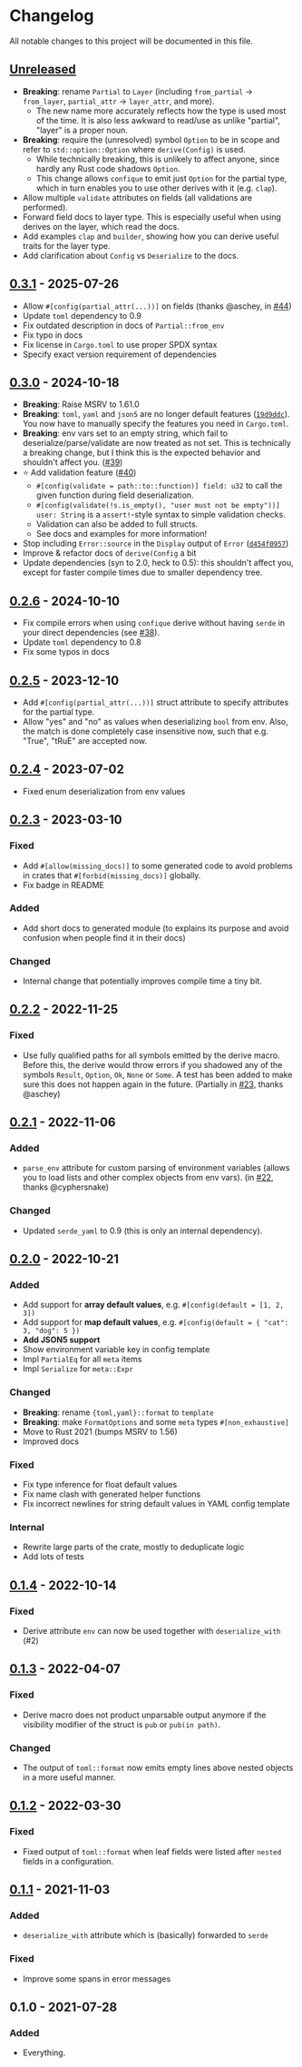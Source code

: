 # Changelog

All notable changes to this project will be documented in this file.


## [Unreleased]
- **Breaking**: rename `Partial` to `Layer` (including `from_partial` -> `from_layer`, `partial_attr` -> `layer_attr`, and more).
  - The new name more accurately reflects how the type is used most of the time. It is also less awkward to read/use as unlike "partial", "layer" is a proper noun.
- **Breaking**: require the (unresolved) symbol `Option` to be in scope and refer to `std::option::Option` where `derive(Config)` is used.
  - While technically breaking, this is unlikely to affect anyone, since hardly any Rust code shadows `Option`.
  - This change allows `confique` to emit just `Option` for the partial type, which in turn enables you to use other derives with it (e.g. `clap`).
- Allow multiple `validate` attributes on fields (all validations are performed).
- Forward field docs to layer type. This is especially useful when using derives on the layer, which read the docs.
- Add examples `clap` and `builder`, showing how you can derive useful traits for the layer type.
- Add clarification about `Config` vs `Deserialize` to the docs.

## [0.3.1] - 2025-07-26
- Allow `#[config(partial_attr(...))]` on fields (thanks @aschey, in [#44](https://github.com/LukasKalbertodt/confique/pull/44))
- Update `toml` dependency to 0.9
- Fix outdated description in docs of `Partial::from_env`
- Fix typo in docs
- Fix license in `Cargo.toml` to use proper SPDX syntax
- Specify exact version requirement of dependencies

## [0.3.0] - 2024-10-18
- **Breaking**: Raise MSRV to 1.61.0
- **Breaking**: `toml`, `yaml` and `json5` are no longer default features ([`19d9ddc`](https://github.com/LukasKalbertodt/confique/commit/19d9ddc9537baf4e82274591ba92f02d4c5c1f36)). You now have to manually specify the features you need in `Cargo.toml`.
- **Breaking**: env vars set to an empty string, which fail to deserialize/parse/validate are now treated as not set. This is technically a breaking change, but I think this is the expected behavior and shouldn't affect you. ([#39](https://github.com/LukasKalbertodt/confique/pull/39))
- ⭐ Add validation feature ([#40](https://github.com/LukasKalbertodt/confique/pull/40))
  - `#[config(validate = path::to::function)] field: u32` to call the given function during field deserialization.
  - `#[config(validate(!s.is_empty(), "user must not be empty"))] user: String` is a `assert!`-style syntax to simple validation checks.
  - Validation can also be added to full structs.
  - See docs and examples for more information!
- Stop including `Error::source` in the `Display` output of `Error` ([`d454f0957`](https://github.com/LukasKalbertodt/confique/commit/d454f0957eb1cb4d566ebc448224b323a609d080))
- Improve & refactor docs of `derive(Config` a bit
- Update dependencies (syn to 2.0, heck to 0.5): this shouldn't affect you, except for faster compile times due to smaller dependency tree.


## [0.2.6] - 2024-10-10
- Fix compile errors when using `confique` derive without having `serde` in your direct dependencies (see [#38](https://github.com/LukasKalbertodt/confique/issues/38)).
- Update `toml` dependency to 0.8
- Fix some typos in docs

## [0.2.5] - 2023-12-10
- Add `#[config(partial_attr(...))]` struct attribute to specify attributes for
  the partial type.
- Allow "yes" and "no" as values when deserializing `bool` from env. Also, the
  match is done completely case insensitive now, such that e.g. "True", "tRuE"
  are accepted now.

## [0.2.4] - 2023-07-02
- Fixed enum deserialization from env values

## [0.2.3] - 2023-03-10
### Fixed
- Add `#[allow(missing_docs)]` to some generated code to avoid problems in
  crates that `#[forbid(missing_docs)]` globally.
- Fix badge in README

### Added
- Add short docs to generated module (to explains its purpose and avoid
  confusion when people find it in their docs)

### Changed
- Internal change that potentially improves compile time a tiny bit.

## [0.2.2] - 2022-11-25
### Fixed
- Use fully qualified paths for all symbols emitted by the derive macro.
  Before this, the derive would throw errors if you shadowed any of the symbols
  `Result`, `Option`, `Ok`, `None` or `Some`. A test has been added to make sure
  this does not happen again in the future.
  (Partially in [#23](https://github.com/LukasKalbertodt/confique/pull/23), thanks @aschey)


## [0.2.1] - 2022-11-06
### Added
- `parse_env` attribute for custom parsing of environment variables (allows you
  to load lists and other complex objects from env vars).
  (in [#22](https://github.com/LukasKalbertodt/confique/pull/22), thanks @cyphersnake)

### Changed
- Updated `serde_yaml` to 0.9 (this is only an internal dependency).

## [0.2.0] - 2022-10-21
### Added
- Add support for **array default values**, e.g. `#[config(default = [1, 2, 3])`
- Add support for **map default values**, e.g. `#[config(default = { "cat": 3, "dog": 5 })`
- **Add JSON5 support**
- Show environment variable key in config template
- Impl `PartialEq` for all `meta` items
- Impl `Serialize` for `meta::Expr`

### Changed
- **Breaking**: rename `{toml,yaml}::format` to `template`
- **Breaking**: make `FormatOptions` and some `meta` types `#[non_exhaustive]`
- Move to Rust 2021 (bumps MSRV to 1.56)
- Improved docs

### Fixed
- Fix type inference for float default values
- Fix name clash with generated helper functions
- Fix incorrect newlines for string default values in YAML config template

### Internal
- Rewrite large parts of the crate, mostly to deduplicate logic
- Add lots of tests

## [0.1.4] - 2022-10-14
### Fixed
- Derive attribute `env` can now be used together with `deserialize_with` (#2)

## [0.1.3] - 2022-04-07
### Fixed
- Derive macro does not product unparsable output anymore if the visibility
  modifier of the struct is `pub` or `pub(in path)`.

### Changed
- The output of `toml::format` now emits empty lines above nested objects in a
  more useful manner.


## [0.1.2] - 2022-03-30
### Fixed
- Fixed output of `toml::format` when leaf fields were listed after `nested`
  fields in a configuration.


## [0.1.1] - 2021-11-03
### Added
- `deserialize_with` attribute which is (basically) forwarded to `serde`

### Fixed
- Improve some spans in error messages


## 0.1.0 - 2021-07-28
### Added
- Everything.


[Unreleased]: https://github.com/LukasKalbertodt/confique/compare/v0.3.1...HEAD
[0.3.1]: https://github.com/LukasKalbertodt/confique/compare/v0.3.0...v0.3.1
[0.3.0]: https://github.com/LukasKalbertodt/confique/compare/v0.2.6...v0.3.0
[0.2.6]: https://github.com/LukasKalbertodt/confique/compare/v0.2.5...v0.2.6
[0.2.5]: https://github.com/LukasKalbertodt/confique/compare/v0.2.4...v0.2.5
[0.2.4]: https://github.com/LukasKalbertodt/confique/compare/v0.2.3...v0.2.4
[0.2.3]: https://github.com/LukasKalbertodt/confique/compare/v0.2.2...v0.2.3
[0.2.2]: https://github.com/LukasKalbertodt/confique/compare/v0.2.1...v0.2.2
[0.2.1]: https://github.com/LukasKalbertodt/confique/compare/v0.2.0...v0.2.1
[0.2.0]: https://github.com/LukasKalbertodt/confique/compare/v0.1.4...v0.2.0
[0.1.4]: https://github.com/LukasKalbertodt/confique/compare/v0.1.3...v0.1.4
[0.1.3]: https://github.com/LukasKalbertodt/confique/compare/v0.1.2...v0.1.3
[0.1.2]: https://github.com/LukasKalbertodt/confique/compare/v0.1.1...v0.1.2
[0.1.1]: https://github.com/LukasKalbertodt/confique/compare/v0.1.0...v0.1.1
